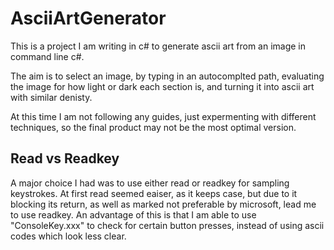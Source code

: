 # AsciiArtGenerator

This is a project I am writing in c# to generate ascii art from an image in command line c#.

The aim is to select an image, by typing in an autocomplted path, evaluating the image for how light or dark each section is, and turning it into ascii art with similar denisty.

At this time I am not following any guides, just expermenting with different techniques, so the final product may not be the most optimal version. 

## Read vs Readkey
A major choice I had was to use either read or readkey for sampling keystrokes. At first read seemed eaiser, as it keeps case, but due to it blocking its return, as well as marked not preferable by microsoft, lead me to use readkey. An advantage of this is that I am able to use "ConsoleKey.xxx" to check for certain button presses, instead of using ascii codes which look less clear.

